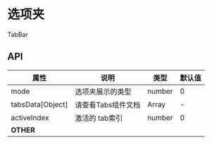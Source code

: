 # 选项夹

TabBar

## API

| 属性              | 说明                     | 类型     | 默认值   |
| ---------------   | ----------------------  | ------ | ----- |
| mode              | 选项夹展示的类型          | number | 0     |
| tabsData[Object]  | 请查看Tabs组件文档         | Array | -     |
| activeIndex       | 激活的 tab索引           | number | 0     |
| **OTHER** |                                 |        |         |




